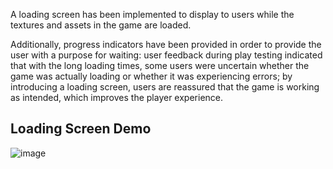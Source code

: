 A loading screen has been implemented to display to users while the textures and assets in the game are loaded. 

Additionally, progress indicators have been provided in order to provide the user with a purpose for waiting: user feedback during play testing indicated that with the long loading times, some users were uncertain whether the game was actually loading or whether it was experiencing errors; by introducing a loading screen, users are reassured that the game is working as intended, which improves the player experience.

## Loading Screen Demo
![image](uploads/e3b6b0b11ba454e5a1876cef5bbc79c5/image.png)